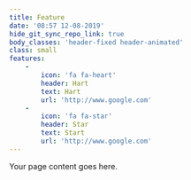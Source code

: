 ```yaml
---
title: Feature
date: '08:57 12-08-2019'
hide_git_sync_repo_link: true
body_classes: 'header-fixed header-animated'
class: small
features:
    -
        icon: 'fa fa-heart'
        header: Hart
        text: Hart
        url: 'http://www.google.com'
    -
        icon: 'fa fa-star'
        header: Star
        text: Start
        url: 'http://www.google.com'
---
```


Your page content goes here.